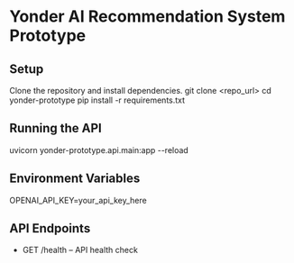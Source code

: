 # Yonder AI Recommendation System Prototype

## Setup
Clone the repository and install dependencies.
git clone <repo_url>
cd yonder-prototype
pip install -r requirements.txt

## Running the API
uvicorn yonder-prototype.api.main:app --reload

## Environment Variables
OPENAI_API_KEY=your_api_key_here

## API Endpoints
- GET /health – API health check
